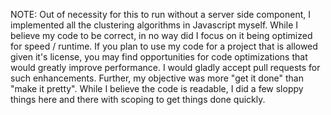 NOTE: Out of necessity for this to run without a server side component, I implemented all the clustering algorithms in Javascript myself.
While I believe my code to be correct, in no way did I focus on it being optimized for speed / runtime.  If you plan to use my code for a
project that is allowed given it's license, you may find opportunities for code optimizations that would greatly improve performance.  I
would gladly accept pull requests for such enhancements.  Further, my objective was more "get it done" than "make it pretty".  While I
believe the code is readable, I did a few sloppy things here and there with scoping to get things done quickly.
